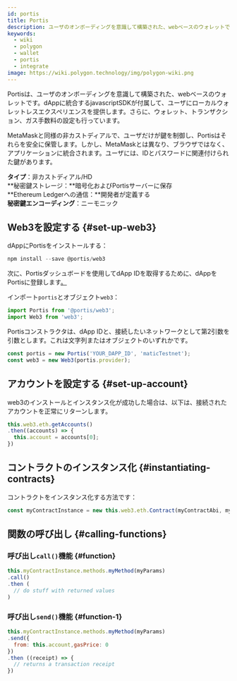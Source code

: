 ```yaml
---
id: portis
title: Portis
description: ユーザのオンボーディングを意識して構築された、webベースのウォレットです。
keywords:
  - wiki
  - polygon
  - wallet
  - portis
  - integrate
image: https://wiki.polygon.technology/img/polygon-wiki.png
---
```


Portisは、ユーザのオンボーディングを意識して構築された、webベースのウォレットです。dAppに統合するjavascriptSDKが付属して、ユーザにローカルウォレットレスエクスペリエンスを提供します。さらに、ウォレット、トランザクション、ガス手数料の設定も行っています。

MetaMaskと同様の非カストディアルで、ユーザだけが鍵を制御し、Portisはそれらを安全に保管します。しかし、MetaMaskとは異なり、ブラウザではなく、アプリケーションに統合されます。ユーザには、IDとパスワードに関連付けられた鍵があります。

**タイプ**：非カストディアル/HD<br/>**秘密鍵ストレージ：**暗号化およびPortisサーバーに保存<br/>**Ethereum Ledgerへの通信：**開発者が定義する<br/>**秘密鍵エンコーディング**：ニーモニック<br/>

## Web3を設定する {#set-up-web3}

dAppにPortisをインストールする：

```js
npm install --save @portis/web3
```

次に、Portisダッシュボードを使用してdApp IDを取得するために、dAppをPortisに登録します[。](https://dashboard.portis.io/)

インポート`portis`とオブジェクト`web3`：

```js
import Portis from '@portis/web3';
import Web3 from 'web3';
```

Portisコンストラクタは、dApp IDと、接続したいネットワークとして第2引数を引数とします。これは文字列またはオブジェクトのいずれかです。

```js
const portis = new Portis('YOUR_DAPP_ID', 'maticTestnet');
const web3 = new Web3(portis.provider);
```

## アカウントを設定する {#set-up-account}

web3のインストールとインスタンス化が成功した場合は、以下は、接続されたアカウントを正常にリターンします。

```js
this.web3.eth.getAccounts()
.then((accounts) => {
  this.account = accounts[0];
})
```

## コントラクトのインスタンス化 {#instantiating-contracts}

コントラクトをインスタンス化する方法です：

```js
const myContractInstance = new this.web3.eth.Contract(myContractAbi, myContractAddress)
```

## 関数の呼び出し {#calling-functions}

### 呼び出し`call()`機能 {#function}

```js
this.myContractInstance.methods.myMethod(myParams)
.call()
.then (
  // do stuff with returned values
)
```

### 呼び出し`send()`機能 {#function-1}
```js
this.myContractInstance.methods.myMethod(myParams)
.send({
  from: this.account,gasPrice: 0
})
.then ((receipt) => {
  // returns a transaction receipt
})
```
